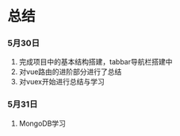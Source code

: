 # 总结

### 5月30日

1. 完成项目中的基本结构搭建，tabbar导航栏搭建中
2. 对vue路由的进阶部分进行了总结
3. 对vuex开始进行总结与学习

### 5月31日

1. MongoDB学习



